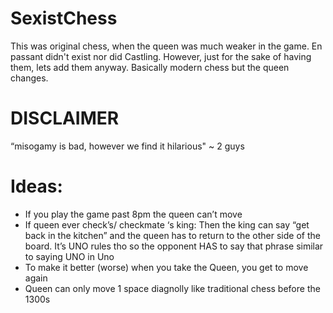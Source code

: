 # SexistChess
This was original chess, when the queen was much weaker in the game. En passant didn't exist nor did Castling. However, just for the sake of having them, lets add them anyway. Basically modern chess but the queen changes.

# DISCLAIMER 
 “misogamy is bad, however we find it hilarious" ~ 2 guys

 # Ideas:
 - If you play the game past 8pm the queen can’t move
 - If queen ever check’s/ checkmate ‘s king: Then the king can say “get back in the kitchen” and the queen has to return to the other side of the board. It’s UNO rules tho so the opponent HAS to say that phrase similar to saying UNO in Uno
 - To make it better (worse) when you take the Queen, you get to move again
 - Queen can only move 1 space diagnolly like traditional chess before the 1300s